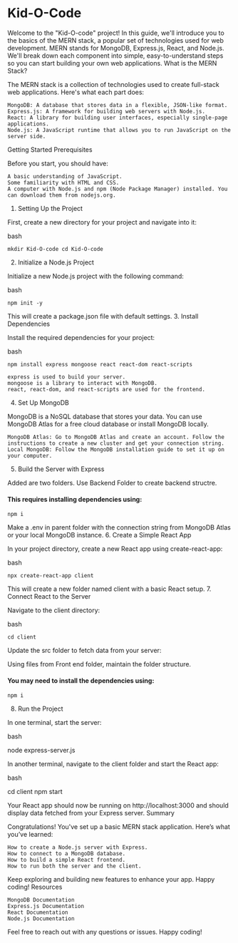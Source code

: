 # Kid-O-Code

Welcome to the "Kid-O-code" project! In this guide, we'll introduce you to the basics of the MERN stack, a popular set of technologies used for web development. MERN stands for MongoDB, Express.js, React, and Node.js. We'll break down each component into simple, easy-to-understand steps so you can start building your own web applications.
What is the MERN Stack?

The MERN stack is a collection of technologies used to create full-stack web applications. Here's what each part does:

    MongoDB: A database that stores data in a flexible, JSON-like format.
    Express.js: A framework for building web servers with Node.js.
    React: A library for building user interfaces, especially single-page applications.
    Node.js: A JavaScript runtime that allows you to run JavaScript on the server side.

Getting Started
Prerequisites

Before you start, you should have:

    A basic understanding of JavaScript.
    Some familiarity with HTML and CSS.
    A computer with Node.js and npm (Node Package Manager) installed. You can download them from nodejs.org.

1. Setting Up the Project

First, create a new directory for your project and navigate into it:

bash

``` mkdir Kid-O-code cd Kid-O-code ``` 

2. Initialize a Node.js Project

Initialize a new Node.js project with the following command:

bash

```npm init -y```

This will create a package.json file with default settings.
3. Install Dependencies

Install the required dependencies for your project:

bash

```npm install express mongoose react react-dom react-scripts```

    express is used to build your server.
    mongoose is a library to interact with MongoDB.
    react, react-dom, and react-scripts are used for the frontend.

4. Set Up MongoDB

MongoDB is a NoSQL database that stores your data. You can use MongoDB Atlas for a free cloud database or install MongoDB locally.

    MongoDB Atlas: Go to MongoDB Atlas and create an account. Follow the instructions to create a new cluster and get your connection string.
    Local MongoDB: Follow the MongoDB installation guide to set it up on your computer.

5. Build the Server with Express

Added are two folders. Use Backend Folder to create backend structre.
#### This requires installing dependencies using: 
``` npm i ```

Make a .env in parent folder with the connection string from MongoDB Atlas or your local MongoDB instance.
6. Create a Simple React App

In your project directory, create a new React app using create-react-app:

bash

```npx create-react-app client```

This will create a new folder named client with a basic React setup.
7. Connect React to the Server

Navigate to the client directory:

bash

```cd client```

Update the src folder to fetch data from your server:

Using files from Front end folder, maintain the folder structure.

#### You may need to install the dependencies using:
```npm i ```

8. Run the Project

In one terminal, start the server:

bash

node express-server.js

In another terminal, navigate to the client folder and start the React app:

bash

cd client
npm start

Your React app should now be running on http://localhost:3000 and should display data fetched from your Express server.
Summary

Congratulations! You've set up a basic MERN stack application. Here’s what you’ve learned:

    How to create a Node.js server with Express.
    How to connect to a MongoDB database.
    How to build a simple React frontend.
    How to run both the server and the client.

Keep exploring and building new features to enhance your app. Happy coding!
Resources

    MongoDB Documentation
    Express.js Documentation
    React Documentation
    Node.js Documentation

Feel free to reach out with any questions or issues. Happy coding!